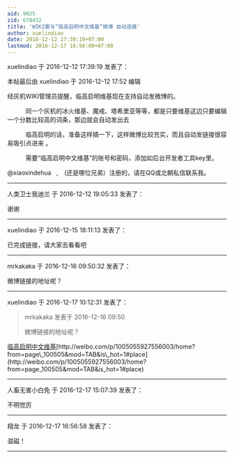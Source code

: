 ```yaml
---
aid: 9025
zid: 678432
title: 'WIKI要与“临高启明中文维基”微博 自动连接'
author: xuelindiao
date: 2016-12-12 17:39:19+07:00
lastmod: 2016-12-17 16:56:00+07:00
---
```


xuelindiao 于 2016-12-12 17:39:19 发表了：

本帖最后由 xuelindiao 于 2016-12-12 17:52 编辑 

经灰机WIKI管理员提醒，临高启明维基现在支持自动发微博的。

　　　同一个灰机的冰火维基、魔戒、塔希里亚等等，都是只要维基这边只要编辑一个分数比较高的词条，那边就会自动发出去 

　　　临高启明的话，准备这样搞一下，这样微博比较充实，而且自动发链接很容易吸引点进来 。

　　　需要“临高启明中文维基”的账号和密码，添加如后台开发者工具key里。

@xiaoxindehua   ,　(还是哪位兄弟）注册的，请在QQ或北朝私信联系我。

---------

人类卫士我迪兰 于 2016-12-12 19:05:33 发表了：

谢谢

---------

xuelindiao 于 2016-12-15 18:11:13 发表了：

已完成链接，请大家去看看吧

---------

mrkakaka 于 2016-12-16 09:50:32 发表了：

微博链接的地址呢？

---------

xuelindiao 于 2016-12-17 10:12:31 发表了：

> mrkakaka 发表于 2016-12-16 09:50
> 
> 微博链接的地址呢？



[临高启明中文维基](http://weibo.com/lingaoqiming?refer_flag=1005055014_)[http://weibo.com/p/1005055927556003/home?from=page\_100505&mod=TAB&is\_hot=1#place](http://weibo.com/p/1005055927556003/home?from=page_100505&mod=TAB&is_hot=1#place)

---------

人畜无害小白免 于 2016-12-17 15:07:39 发表了：

不明觉厉

---------

翔龙 于 2016-12-17 16:56:58 发表了：

滋磁！

---------

